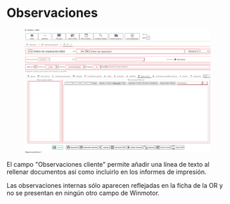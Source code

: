 # Observaciones

<figure><img src="../../../../../.gitbook/assets/imagen (5) (1).png" alt=""><figcaption></figcaption></figure>

El campo "Observaciones cliente" permite añadir una línea de texto al rellenar documentos así como incluirlo en los informes de impresión.

Las observaciones internas sólo aparecen reflejadas en la ficha de la OR y no se presentan en ningún otro campo de Winmotor.
